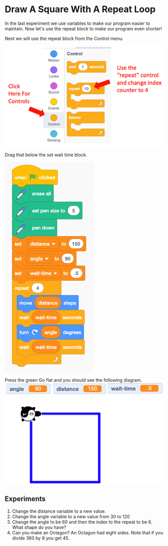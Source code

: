 # Draw A Square With A Repeat Loop
In the last experiment we use variables to make our program easier to maintain.
Now let's use the repeat block to make our program even shorter!

Next we will use the repeat block from the Control menu.

![Control Menu](../img/control-menu.png)

Drag that below the set wait time block.

![Loop Blocks](../img/loop-blocks.png)

Press the green Go flat and you should see the following diagram.
![Loop Diagram](../img/loop-diagram.png)

## Experiments

1. Change the distance variable to a new value.
2. Change the angle variable to a new value from 30 to 120
3. Change the angle to be 60 and then the index to the repeat to be 6.  What shape do you have?
4. Can you make an Octagon?  An Octagon had eight sides.  Note that if you divide 360 by 8 you get 45.